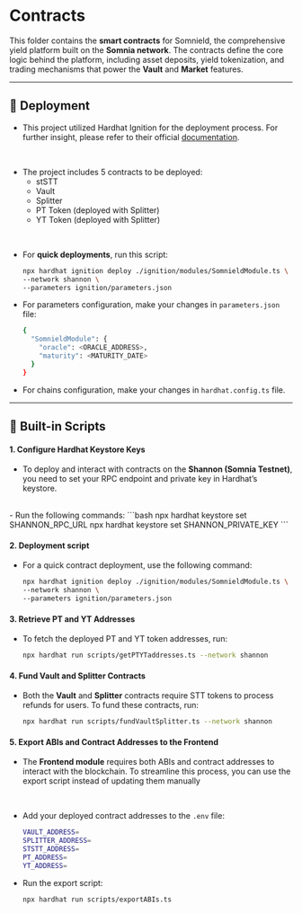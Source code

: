# Contracts

This folder contains the **smart contracts** for Somnield, the comprehensive yield platform built on the **Somnia network**.  The contracts define the core logic behind the platform, including asset deposits, yield tokenization, and trading mechanisms that power the **Vault** and **Market** features.

---

## 🚀 Deployment

- This project utilized Hardhat Ignition for the deployment process. For further insight, please refer to their official [documentation](https://hardhat.org/ignition/docs/getting-started#overview).
<br>

- The project includes 5 contracts to be deployed:
  - stSTT 
  - Vault
  - Splitter
  - PT Token (deployed with Splitter)
  - YT Token (deployed with Splitter)
<br>

- For **quick deployments**, run this script:
  ```bash
  npx hardhat ignition deploy ./ignition/modules/SomnieldModule.ts \
  --network shannon \
  --parameters ignition/parameters.json
  ```

- For parameters configuration, make your changes in `parameters.json` file:
  ```bash
  {
    "SomnieldModule": {
      "oracle": <ORACLE_ADDRESS>,
      "maturity": <MATURITY_DATE>
    }
  }
  ```
- For chains configuration, make your changes in `hardhat.config.ts` file.
---

## 🌟 Built-in Scripts

#### 1. Configure Hardhat Keystore Keys
- To deploy and interact with contracts on the **Shannon (Somnia Testnet)**, you need to set your RPC endpoint and private key in Hardhat’s keystore.  
<br>
- Run the following commands:  
  ```bash
  npx hardhat keystore set SHANNON_RPC_URL
  npx hardhat keystore set SHANNON_PRIVATE_KEY
  ```

#### 2. Deployment script
- For a quick contract deployment, use the following command:
  ```bash
  npx hardhat ignition deploy ./ignition/modules/SomnieldModule.ts \
  --network shannon \
  --parameters ignition/parameters.json
  ```

#### 3. Retrieve PT and YT Addresses
- To fetch the deployed PT and YT token addresses, run:
  ```bash
  npx hardhat run scripts/getPTYTaddresses.ts --network shannon
  ```

#### 4. Fund Vault and Splitter Contracts
- Both the **Vault** and **Splitter** contracts require STT tokens to process refunds for users. To fund these contracts, run:
  ```bash
  npx hardhat run scripts/fundVaultSplitter.ts --network shannon
  ```

#### 5. Export ABIs and Contract Addresses to the Frontend
- The **Frontend module** requires both ABIs and contract addresses to interact with the blockchain. To streamline this process, you can use the export script instead of updating them manually
<br>

- Add your deployed contract addresses to the `.env` file:
  ```bash
  VAULT_ADDRESS=
  SPLITTER_ADDRESS=
  STSTT_ADDRESS=
  PT_ADDRESS=
  YT_ADDRESS=
  ```

- Run the export script:
  ```bash
  npx hardhat run scripts/exportABIs.ts
  ```